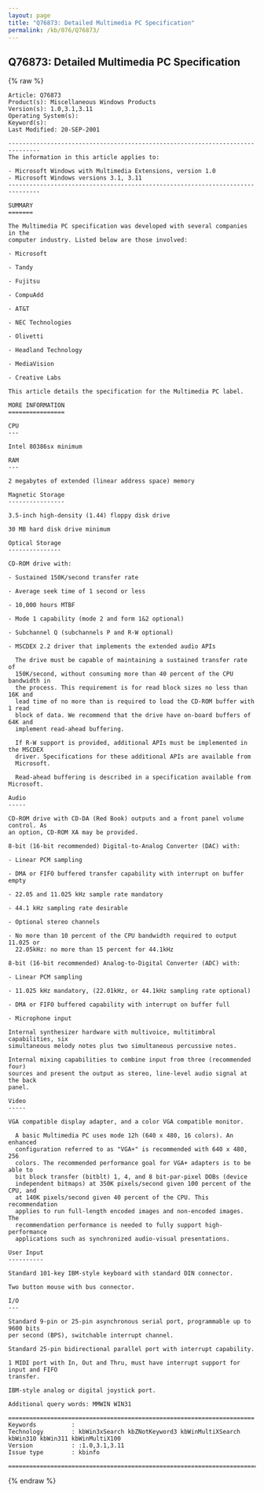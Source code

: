 ```yaml
---
layout: page
title: "Q76873: Detailed Multimedia PC Specification"
permalink: /kb/076/Q76873/
---
```


## Q76873: Detailed Multimedia PC Specification

{% raw %}

	Article: Q76873
	Product(s): Miscellaneous Windows Products
	Version(s): 1.0,3.1,3.11
	Operating System(s): 
	Keyword(s): 
	Last Modified: 20-SEP-2001
	
	-------------------------------------------------------------------------------
	The information in this article applies to:
	
	- Microsoft Windows with Multimedia Extensions, version 1.0 
	- Microsoft Windows versions 3.1, 3.11 
	-------------------------------------------------------------------------------
	
	SUMMARY
	=======
	
	The Multimedia PC specification was developed with several companies in the
	computer industry. Listed below are those involved:
	
	- Microsoft
	
	- Tandy
	
	- Fujitsu
	
	- CompuAdd
	
	- AT&T
	
	- NEC Technologies
	
	- Olivetti
	
	- Headland Technology
	
	- MediaVision
	
	- Creative Labs
	
	This article details the specification for the Multimedia PC label.
	
	MORE INFORMATION
	================
	
	CPU
	---
	
	Intel 80386sx minimum
	
	RAM
	---
	
	2 megabytes of extended (linear address space) memory
	
	Magnetic Storage
	----------------
	
	3.5-inch high-density (1.44) floppy disk drive
	
	30 MB hard disk drive minimum
	
	Optical Storage
	---------------
	
	CD-ROM drive with:
	
	- Sustained 150K/second transfer rate
	
	- Average seek time of 1 second or less
	
	- 10,000 hours MTBF
	
	- Mode 1 capability (mode 2 and form 1&2 optional)
	
	- Subchannel Q (subchannels P and R-W optional)
	
	- MSCDEX 2.2 driver that implements the extended audio APIs
	
	  The drive must be capable of maintaining a sustained transfer rate of
	  150K/second, without consuming more than 40 percent of the CPU bandwidth in
	  the process. This requirement is for read block sizes no less than 16K and
	  lead time of no more than is required to load the CD-ROM buffer with 1 read
	  block of data. We recommend that the drive have on-board buffers of 64K and
	  implement read-ahead buffering.
	
	  If R-W support is provided, additional APIs must be implemented in the MSCDEX
	  driver. Specifications for these additional APIs are available from
	  Microsoft.
	
	  Read-ahead buffering is described in a specification available from Microsoft.
	
	Audio
	-----
	
	CD-ROM drive with CD-DA (Red Book) outputs and a front panel volume control. As
	an option, CD-ROM XA may be provided.
	
	8-bit (16-bit recommended) Digital-to-Analog Converter (DAC) with:
	
	- Linear PCM sampling
	
	- DMA or FIFO buffered transfer capability with interrupt on buffer empty
	
	- 22.05 and 11.025 kHz sample rate mandatory
	
	- 44.1 kHz sampling rate desirable
	
	- Optional stereo channels
	
	- No more than 10 percent of the CPU bandwidth required to output 11.025 or
	  22.05kHz: no more than 15 percent for 44.1kHz
	
	8-bit (16-bit recommended) Analog-to-Digital Converter (ADC) with:
	
	- Linear PCM sampling
	
	- 11.025 kHz mandatory, (22.01kHz, or 44.1kHz sampling rate optional)
	
	- DMA or FIFO buffered capability with interrupt on buffer full
	
	- Microphone input
	
	Internal synthesizer hardware with multivoice, multitimbral capabilities, six
	simultaneous melody notes plus two simultaneous percussive notes.
	
	Internal mixing capabilities to combine input from three (recommended four)
	sources and present the output as stereo, line-level audio signal at the back
	panel.
	
	Video
	-----
	
	VGA compatible display adapter, and a color VGA compatible monitor.
	
	  A basic Multimedia PC uses mode 12h (640 x 480, 16 colors). An enhanced
	  configuration referred to as "VGA+" is recommended with 640 x 480, 256
	  colors. The recommended performance goal for VGA+ adapters is to be able to
	  bit block transfer (bitblt) 1, 4, and 8 bit-par-pixel DOBs (device
	  independent bitmaps) at 350K pixels/second given 100 percent of the CPU, and
	  at 140K pixels/second given 40 percent of the CPU. This recommendation
	  applies to run full-length encoded images and non-encoded images. The
	  recommendation performance is needed to fully support high-performance
	  applications such as synchronized audio-visual presentations.
	
	User Input
	----------
	
	Standard 101-key IBM-style keyboard with standard DIN connector.
	
	Two button mouse with bus connector.
	
	I/O
	---
	
	Standard 9-pin or 25-pin asynchronous serial port, programmable up to 9600 bits
	per second (BPS), switchable interrupt channel.
	
	Standard 25-pin bidirectional parallel port with interrupt capability.
	
	1 MIDI port with In, Out and Thru, must have interrupt support for input and FIFO
	transfer.
	
	IBM-style analog or digital joystick port.
	
	Additional query words: MMWIN WIN31
	
	======================================================================
	Keywords          :  
	Technology        : kbWin3xSearch kbZNotKeyword3 kbWinMultiXSearch kbWin310 kbWin311 kbWinMultiX100
	Version           : :1.0,3.1,3.11
	Issue type        : kbinfo
	
	=============================================================================
	

{% endraw %}
